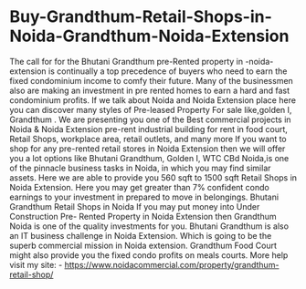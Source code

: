 # Buy-Grandthum-Retail-Shops-in-Noida-Grandthum-Noida-Extension
The call for for the Bhutani Grandthum pre-Rented property in -noida-extension is continually a top precedence of buyers who need to earn the fixed condominium income to comfy their future. Many of the businessmen also are making an investment in pre rented homes to earn a hard and fast condominium profits. If we talk about Noida and Noida Extension place here you can discover many styles of Pre-leased Property For sale like,golden I, Grandthum . We are presenting you one of the Best commercial projects in Noida &amp; Noida Extension pre-rent industrial building for rent in food court, Retail Shops, workplace area, retail outlets, and many more If you want to shop for any pre-rented retail stores in Noida Extension then we will offer you a lot options like Bhutani Grandthum, Golden I, WTC CBd Noida,is one of the pinnacle business tasks in Noida, in which you may find similar assets. Here we are able to provide you 560 sqft to 1500 sqft Retail Shops in Noida Extension. Here you may get greater than 7% confident condo earnings to your investment in prepared to move in belongings.    Bhutani Grandthum Retail Shops in Noida    If you may put money into Under Construction Pre- Rented Property in Noida Extension then Grandthum Noida is one of the quality investments for you. Bhutani Grandthum is also an IT business challenge in Noida Extension. Which is going to be the superb commercial mission in Noida extension. Grandthum Food Court might also provide you the fixed condo profits on meals courts. More help visit my site: - https://www.noidacommercial.com/property/grandthum-retail-shop/          
